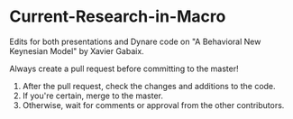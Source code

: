 # Current-Research-in-Macro

Edits for both presentations and Dynare code on "A Behavioral New Keynesian Model" by Xavier Gabaix.

Always create a pull request before committing to the master!

1. After the pull request, check the changes and additions to the code.
2. If you're certain, merge to the master.
3. Otherwise, wait for comments or approval from the other contributors.
